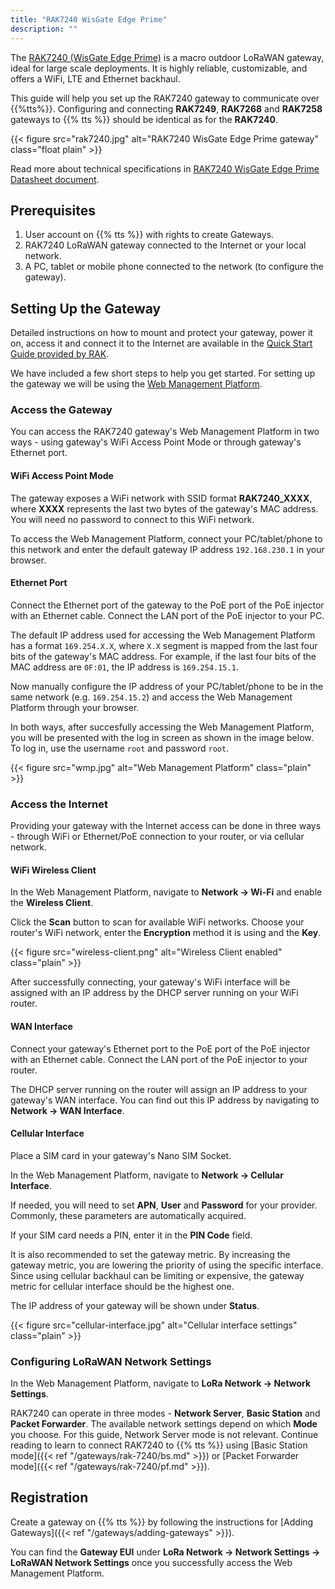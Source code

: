 ```yaml
---
title: "RAK7240 WisGate Edge Prime"
description: ""
---
```


The [RAK7240 (WisGate Edge Prime)](https://docs.rakwireless.com/Product-Categories/WisGate/RAK7240/Overview/) is a macro outdoor LoRaWAN gateway, ideal for large scale deployments. It is highly reliable, customizable, and offers a WiFi, LTE and Ethernet backhaul.

This guide will help you set up the RAK7240 gateway to communicate over {{%tts%}}. Configuring and connecting **RAK7249**, **RAK7268** and **RAK7258** gateways to {{% tts %}} should be identical as for the **RAK7240**.

{{< figure src="rak7240.jpg" alt="RAK7240 WisGate Edge Prime gateway" class="float plain" >}}

<!--more-->

Read more about technical specifications in [RAK7240 WisGate Edge Prime Datasheet document](https://docs.rakwireless.com/Product-Categories/WisGate/RAK7240/Datasheet/).

## Prerequisites

1. User account on {{% tts %}} with rights to create Gateways.
2. RAK7240 LoRaWAN gateway connected to the Internet or your local network.
3. A PC, tablet or mobile phone connected to the network (to configure the gateway).

## Setting Up the Gateway

Detailed instructions on how to mount and protect your gateway, power it on, access it and connect it to the Internet are available in the [Quick Start Guide provided by RAK](https://docs.rakwireless.com/Product-Categories/WisGate/RAK7240/Quickstart/).

We have included a few short steps to help you get started. For setting up the gateway we will be using the [Web Management Platform](https://docs.rakwireless.com/Knowledge-Hub/Learn/WEB-Management-Platform/).

### Access the Gateway

You can access the RAK7240 gateway's Web Management Platform in two ways - using gateway's WiFi Access Point Mode or through gateway's Ethernet port.

#### WiFi Access Point Mode

The gateway exposes a WiFi network with SSID format **RAK7240_XXXX**, where **XXXX** represents the last two bytes of the gateway's MAC address. You will need no password to connect to this WiFi network. 

To access the Web Management Platform, connect your PC/tablet/phone to this network and enter the default gateway IP address `192.168.230.1` in your browser. 

#### Ethernet Port

Connect the Ethernet port of the gateway to the PoE port of the PoE injector with an Ethernet cable. Connect the LAN port of the PoE injector to your PC. 

The default IP address used for accessing the Web Management Platform has a format `169.254.X.X`, where `X.X` segment is mapped from the last four bits of the gateway's MAC address. For example, if the last four bits of the MAC address are `0F:01`, the IP address is `169.254.15.1`. 

Now manually configure the IP address of your PC/tablet/phone to be in the same network (e.g. `169.254.15.2`) and access the Web Management Platform through your browser.

In both ways, after succesfully accessing the Web Management Platform, you will be presented with the log in screen as shown in the image below. To log in, use the username `root` and password `root`.

{{< figure src="wmp.jpg" alt="Web Management Platform" class="plain" >}}

### Access the Internet

Providing your gateway with the Internet access can be done in three ways - through WiFi or Ethernet/PoE connection to your router, or via cellular network. 

#### WiFi Wireless Client

In the Web Management Platform, navigate to **Network &#8594; Wi-Fi** and enable the **Wireless Client**. 

Click the **Scan** button to scan for available WiFi networks. Choose your router's WiFi network, enter the **Encryption** method it is using and the **Key**. 

{{< figure src="wireless-client.png" alt="Wireless Client enabled" class="plain" >}}

After successfully connecting, your gateway's WiFi interface will be assigned with an IP address by the DHCP server running on your WiFi router. 

#### WAN Interface

Connect your gateway's Ethernet port to the PoE port of the PoE injector with an Ethernet cable. Connect the LAN port of the PoE injector to your router. 

The DHCP server running on the router will assign an IP address to your gateway's WAN interface. You can find out this IP address by navigating to **Network &#8594; WAN Interface**.

#### Cellular Interface

Place a SIM card in your gateway's Nano SIM Socket. 

In the Web Management Platform, navigate to **Network &#8594; Cellular Interface**. 

If needed, you will need to set **APN**, **User** and **Password** for your provider. Commonly, these parameters are automatically acquired.

If your SIM card needs a PIN, enter it in the **PIN Code** field. 

It is also recommended to set the gateway metric. By increasing the gateway metric, you are lowering the priority of using the specific interface. Since using cellular backhaul can be limiting or expensive, the gateway metric for cellular interface should be the highest one.

The IP address of your gateway will be shown under **Status**.

{{< figure src="cellular-interface.jpg" alt="Cellular interface settings" class="plain" >}}

### Configuring LoRaWAN Network Settings

In the Web Management Platform, navigate to **LoRa Network &#8594; Network Settings**. 

RAK7240 can operate in three modes - **Network Server**, **Basic Station** and **Packet Forwarder**. The available network settings depend on which **Mode** you choose. For this guide, Network Server mode is not relevant. Continue reading to learn to connect RAK7240 to {{% tts %}} using [Basic Station mode]({{< ref "/gateways/rak-7240/bs.md" >}}) or [Packet Forwarder mode]({{< ref "/gateways/rak-7240/pf.md" >}}).

## Registration

Create a gateway on {{% tts %}} by following the instructions for [Adding Gateways]({{< ref "/gateways/adding-gateways" >}}).

You can find the **Gateway EUI** under **LoRa Network &#8594; Network Settings &#8594; LoRaWAN Network Settings** once you successfully access the Web Management Platform.
